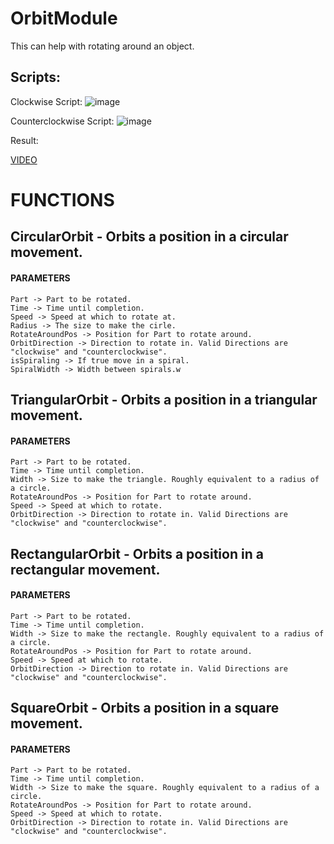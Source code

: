 # OrbitModule
This can help with rotating around an object. 

## Scripts:

Clockwise Script:
![image](https://user-images.githubusercontent.com/82431866/209570033-ea448203-e69a-49d8-be04-ef7edcad66bb.png)

Counterclockwise Script:
![image](https://user-images.githubusercontent.com/82431866/209570104-ff57fd29-696e-45b0-a087-9b96a17c30f0.png)

Result:

[VIDEO](https://user-images.githubusercontent.com/82431866/209569700-5098a999-db32-4b37-af51-4cf1c1348e28.mp4)

# FUNCTIONS

## CircularOrbit - Orbits a position in a circular movement.
   #### PARAMETERS
	Part -> Part to be rotated.
	Time -> Time until completion.
	Speed -> Speed at which to rotate at.
	Radius -> The size to make the cirle.
	RotateAroundPos -> Position for Part to rotate around.
	OrbitDirection -> Direction to rotate in. Valid Directions are "clockwise" and "counterclockwise".
	isSpiraling -> If true move in a spiral.
	SpiralWidth -> Width between spirals.w
		
## TriangularOrbit - Orbits a position in a triangular movement.
   #### PARAMETERS
	Part -> Part to be rotated.
	Time -> Time until completion.
	Width -> Size to make the triangle. Roughly equivalent to a radius of a circle.
	RotateAroundPos -> Position for Part to rotate around.
	Speed -> Speed at which to rotate.
	OrbitDirection -> Direction to rotate in. Valid Directions are "clockwise" and "counterclockwise".
		
## RectangularOrbit - Orbits a position in a rectangular movement.
   #### PARAMETERS
	Part -> Part to be rotated.
	Time -> Time until completion.
	Width -> Size to make the rectangle. Roughly equivalent to a radius of a circle.
	RotateAroundPos -> Position for Part to rotate around.
	Speed -> Speed at which to rotate.
	OrbitDirection -> Direction to rotate in. Valid Directions are "clockwise" and "counterclockwise".
		
## SquareOrbit - Orbits a position in a square movement.
   #### PARAMETERS
	Part -> Part to be rotated.
	Time -> Time until completion.
	Width -> Size to make the square. Roughly equivalent to a radius of a circle.
	RotateAroundPos -> Position for Part to rotate around.
	Speed -> Speed at which to rotate.
	OrbitDirection -> Direction to rotate in. Valid Directions are "clockwise" and "counterclockwise".		
